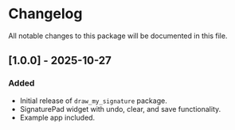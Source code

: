# Changelog

All notable changes to this package will be documented in this file.

## [1.0.0] - 2025-10-27
### Added
- Initial release of `draw_my_signature` package.
- SignaturePad widget with undo, clear, and save functionality.
- Example app included.
